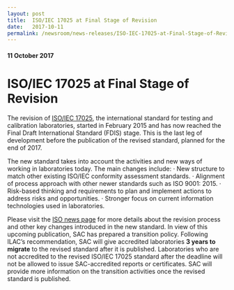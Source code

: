 ```yaml
---
layout: post
title:  ISO/IEC 17025 at Final Stage of Revision
date:   2017-10-11
permalink: /newsroom/news-releases/ISO-IEC-17025-at-Final-Stage-of-Revision
---
```

#### 11 October 2017
# **ISO/IEC 17025 at Final Stage of Revision**

The revision of [ISO/IEC 17025](http://iso.cmail19.com/t/d-l-uyurdry-krjiykdu-q/), the international standard for testing and calibration laboratories, started in February 2015 and has now reached the Final Draft International Standard (FDIS) stage. This is the last leg of development before the publication of the revised standard, planned for the end of 2017.

The new standard takes into account the activities​ and new ways of working in laboratories today.
The main changes include:
 ·  New structure to match other existing ISO/IEC conformity assessment standards.
 ·  Alignment of process approach with other newer standards such as ISO 9001: 2015.
 ·  Risk-based thinking and requirements to plan and implement actions to address risks and opportunities.
 ·  Stronger focus on current information technologies used in laboratories.

Please visit the [ISO news page](http://iso.cmail19.com/t/d-l-uyurdry-krjiykdu-a/) for more details about the revision process and other key changes introduced in the new standard.
In view of this upcoming publication, SAC has prepared a transition policy. Following ILAC’s recommendation, SAC will give accredited laboratories **3 years to migrate** to the revised standard after it is published. Laboratories who are not accredited to the revised ISO/IEC 17025 standard after the deadline will not be allowed to issue SAC-accredited reports or certificates.
SAC will provide more information on the transition activities once the revised standard is published.

